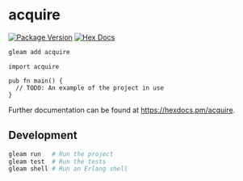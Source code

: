 # acquire

[![Package Version](https://img.shields.io/hexpm/v/acquire)](https://hex.pm/packages/acquire)
[![Hex Docs](https://img.shields.io/badge/hex-docs-ffaff3)](https://hexdocs.pm/acquire/)

```sh
gleam add acquire
```
```gleam
import acquire

pub fn main() {
  // TODO: An example of the project in use
}
```

Further documentation can be found at <https://hexdocs.pm/acquire>.

## Development

```sh
gleam run   # Run the project
gleam test  # Run the tests
gleam shell # Run an Erlang shell
```
